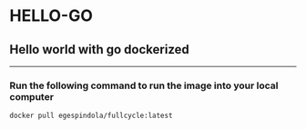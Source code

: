 # HELLO-GO

## Hello world with go dockerized

___

### Run the following command to run the image into your local computer

`docker pull egespindola/fullcycle:latest`
